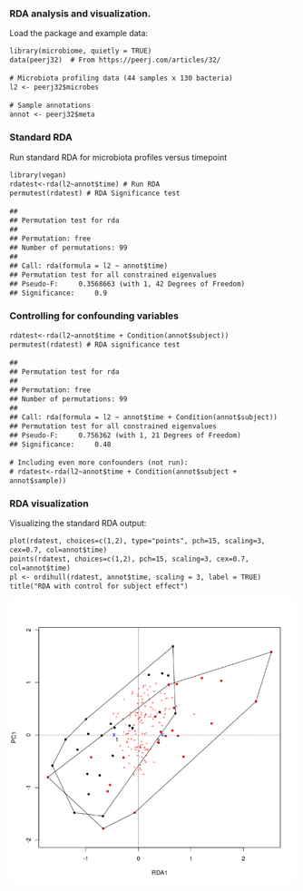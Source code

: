 ### RDA analysis and visualization.

Load the package and example data:

    library(microbiome, quietly = TRUE)
    data(peerj32)  # From https://peerj.com/articles/32/

    # Microbiota profiling data (44 samples x 130 bacteria)
    l2 <- peerj32$microbes  

    # Sample annotations
    annot <- peerj32$meta

### Standard RDA

Run standard RDA for microbiota profiles versus timepoint

    library(vegan)
    rdatest<-rda(l2~annot$time) # Run RDA
    permutest(rdatest) # RDA Significance test

    ## 
    ## Permutation test for rda 
    ## 
    ## Permutation: free
    ## Number of permutations: 99
    ##  
    ## Call: rda(formula = l2 ~ annot$time)
    ## Permutation test for all constrained eigenvalues
    ## Pseudo-F:     0.3568663 (with 1, 42 Degrees of Freedom)
    ## Significance:     0.9

### Controlling for confounding variables

    rdatest<-rda(l2~annot$time + Condition(annot$subject)) 
    permutest(rdatest) # RDA significance test

    ## 
    ## Permutation test for rda 
    ## 
    ## Permutation: free
    ## Number of permutations: 99
    ##  
    ## Call: rda(formula = l2 ~ annot$time + Condition(annot$subject))
    ## Permutation test for all constrained eigenvalues
    ## Pseudo-F:     0.756362 (with 1, 21 Degrees of Freedom)
    ## Significance:     0.48

    # Including even more confounders (not run):
    # rdatest<-rda(l2~annot$time + Condition(annot$subject + annot$sample))

### RDA visualization

Visualizing the standard RDA output:

    plot(rdatest, choices=c(1,2), type="points", pch=15, scaling=3, cex=0.7, col=annot$time)
    points(rdatest, choices=c(1,2), pch=15, scaling=3, cex=0.7, col=annot$time)
    pl <- ordihull(rdatest, annot$time, scaling = 3, label = TRUE)
    title("RDA with control for subject effect")

![](RDA_files/figure-markdown_strict/rda4-1.png)

